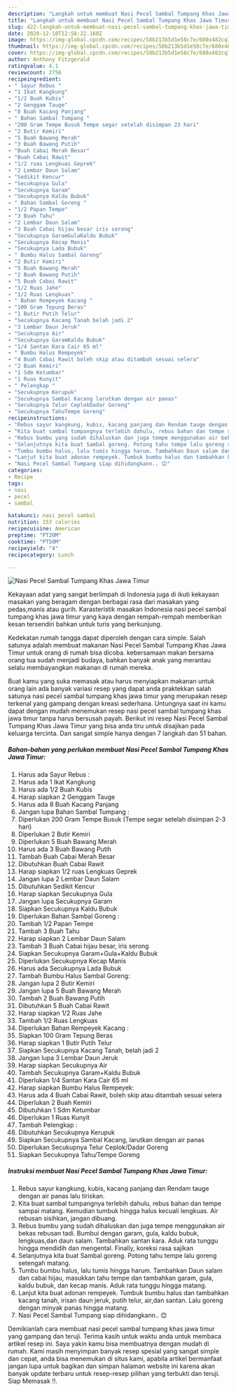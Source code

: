 ```yaml
---
description: "Langkah untuk membuat Nasi Pecel Sambal Tumpang Khas Jawa Timur Terbukti"
title: "Langkah untuk membuat Nasi Pecel Sambal Tumpang Khas Jawa Timur Terbukti"
slug: 422-langkah-untuk-membuat-nasi-pecel-sambal-tumpang-khas-jawa-timur-terbukti
date: 2020-12-10T12:58:22.160Z
image: https://img-global.cpcdn.com/recipes/58b213b5d1e58c7e/680x482cq70/nasi-pecel-sambal-tumpang-khas-jawa-timur-foto-resep-utama.jpg
thumbnail: https://img-global.cpcdn.com/recipes/58b213b5d1e58c7e/680x482cq70/nasi-pecel-sambal-tumpang-khas-jawa-timur-foto-resep-utama.jpg
cover: https://img-global.cpcdn.com/recipes/58b213b5d1e58c7e/680x482cq70/nasi-pecel-sambal-tumpang-khas-jawa-timur-foto-resep-utama.jpg
author: Anthony Fitzgerald
ratingvalue: 4.1
reviewcount: 2756
recipeingredient:
- " Sayur Rebus "
- "1 Ikat Kangkung"
- "1/2 Buah Kubis"
- "2 Genggam Tauge"
- "8 Buah Kacang Panjang"
- " Bahan Sambal Tumpang "
- "200 Gram Tempe Busuk Tempe segar setelah disimpan 23 hari"
- "2 Butir Kemiri"
- "5 Buah Bawang Merah"
- "3 Buah Bawang Putih"
- "Buah Cabai Merah Besar"
- "Buah Cabai Rawit"
- "1/2 ruas Lengkuas Geprek"
- "2 Lembar Daun Salam"
- "Sedikit Kencur"
- "Secukupnya Gula"
- "Secukupnya Garam"
- "Secukupnya Kaldu Bubuk"
- " Bahan Sambal Goreng "
- "1/2 Papan Tempe"
- "3 Buah Tahu"
- "2 Lembar Daun Salam"
- "3 Buah Cabai hijau besar iris serong"
- "Secukupnya GaramGulaKaldu Bubuk"
- "Secukupnya Kecap Manis"
- "Secukupnya Lada Bubuk"
- " Bumbu Halus Sambal Goreng"
- "2 Butir Kemiri"
- "5 Buah Bawang Merah"
- "2 Buah Bawang Putih"
- "5 Buah Cabai Rawit"
- "1/2 Ruas Jahe"
- "1/2 Ruas Lengkuas"
- " Bahan Rempeyek Kacang "
- "100 Gram Tepung Beras"
- "1 Butir Putih Telur"
- "Secukupnya Kacang Tanah belah jadi 2"
- "3 Lembar Daun Jeruk"
- "Secukupnya Air"
- "Secukupnya GaramKaldu Bubuk"
- "1/4 Santan Kara Cair 65 ml"
- " Bumbu Halus Rempeyek"
- "4 Buah Cabai Rawit boleh skip atau ditambah sesuai selera"
- "2 Buah Kemiri"
- "1 Sdm Ketumbar"
- "1 Ruas Kunyit"
- " Pelengkap "
- "Secukupnya Kerupuk"
- "Secukupnya Sambal Kacang larutkan dengan air panas"
- "Secukupnya Telur CeplokDadar Goreng"
- "Secukupnya TahuTempe Goreng"
recipeinstructions:
- "Rebus sayur kangkung, kubis, kacang panjang dan Rendam tauge dengan air panas lalu tiriskan."
- "Kita buat sambal tumpangnya terlebih dahulu, rebus bahan dan tempe sampai matang. Kemudian tumbuk hingga halus kecuali lengkuas. Air rebusan sisihkan, jangan dibuang."
- "Rebus bumbu yang sudah dihaluskan dan juga tempe menggunakan air bekas rebusan tadi. Bumbui dengan garam, gula, kaldu bubuk, lengkuas,dan daun salam. Tambahkan santan kara. Aduk rata tunggu hingga mendidih dan mengental. Finally, koreksi rasa sajikan"
- "Selanjutnya kita buat Sambal goreng. Potong tahu tempe lalu goreng setengah matang."
- "Tumbu bumbu halus, lalu tumis hingga harum. Tambahkan Daun salam dan cabai hijau, masukkan tahu tempe dan tambahkan garam, gula, kaldu bubuk, dan kecap manis. Aduk rata tunggu hingga matang."
- "Lanjut kita buat adonan rempeyek. Tumbuk bumbu halus dan tambahkan kacang tanah, irisan daun jeruk, putih telur, air,dan santan. Lalu goreng dengan minyak panas hingga matang."
- "Nasi Pecel Sambal Tumpang siap dihidangkann.. 😊"
categories:
- Recipe
tags:
- nasi
- pecel
- sambal

katakunci: nasi pecel sambal 
nutrition: 153 calories
recipecuisine: American
preptime: "PT20M"
cooktime: "PT50M"
recipeyield: "4"
recipecategory: Lunch

---
```



![Nasi Pecel Sambal Tumpang Khas Jawa Timur](https://img-global.cpcdn.com/recipes/58b213b5d1e58c7e/680x482cq70/nasi-pecel-sambal-tumpang-khas-jawa-timur-foto-resep-utama.jpg)

Kekayaan adat yang sangat berlimpah di Indonesia juga di ikuti kekayaan masakan yang beragam dengan berbagai rasa dari masakan yang pedas,manis atau gurih. Karasteristik masakan Indonesia nasi pecel sambal tumpang khas jawa timur yang kaya dengan rempah-rempah memberikan kesan tersendiri bahkan untuk turis yang berkunjung.


Kedekatan rumah tangga dapat diperoleh dengan cara simple. Salah satunya adalah membuat makanan Nasi Pecel Sambal Tumpang Khas Jawa Timur untuk orang di rumah bisa dicoba. kebersamaan makan bersama orang tua sudah menjadi budaya, bahkan banyak anak yang merantau selalu membayangkan makanan di rumah mereka.



Buat kamu yang suka memasak atau harus menyiapkan makanan untuk orang lain ada banyak variasi resep yang dapat anda praktekkan salah satunya nasi pecel sambal tumpang khas jawa timur yang merupakan resep terkenal yang gampang dengan kreasi sederhana. Untungnya saat ini kamu dapat dengan mudah menemukan resep nasi pecel sambal tumpang khas jawa timur tanpa harus bersusah payah.
Berikut ini resep Nasi Pecel Sambal Tumpang Khas Jawa Timur yang bisa anda tiru untuk disajikan pada keluarga tercinta. Dan sangat simple hanya dengan 7 langkah dan 51 bahan.


<!--inarticleads1-->

##### Bahan-bahan yang perlukan membuat Nasi Pecel Sambal Tumpang Khas Jawa Timur:

1. Harus ada  Sayur Rebus :
1. Harus ada 1 Ikat Kangkung
1. Harus ada 1/2 Buah Kubis
1. Harap siapkan 2 Genggam Tauge
1. Harus ada 8 Buah Kacang Panjang
1. Jangan lupa  Bahan Sambal Tumpang :
1. Diperlukan 200 Gram Tempe Busuk (Tempe segar setelah disimpan 2-3 hari)
1. Diperlukan 2 Butir Kemiri
1. Diperlukan 5 Buah Bawang Merah
1. Harus ada 3 Buah Bawang Putih
1. Tambah Buah Cabai Merah Besar
1. Dibutuhkan Buah Cabai Rawit
1. Harap siapkan 1/2 ruas Lengkuas Geprek
1. Jangan lupa 2 Lembar Daun Salam
1. Dibutuhkan Sedikit Kencur
1. Harap siapkan Secukupnya Gula
1. Jangan lupa Secukupnya Garam
1. Siapkan Secukupnya Kaldu Bubuk
1. Diperlukan  Bahan Sambal Goreng :
1. Tambah 1/2 Papan Tempe
1. Tambah 3 Buah Tahu
1. Harap siapkan 2 Lembar Daun Salam
1. Tambah 3 Buah Cabai hijau besar, iris serong
1. Siapkan Secukupnya Garam+Gula+Kaldu Bubuk
1. Diperlukan Secukupnya Kecap Manis
1. Harus ada Secukupnya Lada Bubuk
1. Tambah  Bumbu Halus Sambal Goreng:
1. Jangan lupa 2 Butir Kemiri
1. Jangan lupa 5 Buah Bawang Merah
1. Tambah 2 Buah Bawang Putih
1. Dibutuhkan 5 Buah Cabai Rawit
1. Harap siapkan 1/2 Ruas Jahe
1. Tambah 1/2 Ruas Lengkuas
1. Diperlukan  Bahan Rempeyek Kacang :
1. Siapkan 100 Gram Tepung Beras
1. Harap siapkan 1 Butir Putih Telur
1. Siapkan Secukupnya Kacang Tanah, belah jadi 2
1. Jangan lupa 3 Lembar Daun Jeruk
1. Harap siapkan Secukupnya Air
1. Tambah Secukupnya Garam+Kaldu Bubuk
1. Diperlukan 1/4 Santan Kara Cair 65 ml
1. Harap siapkan  Bumbu Halus Rempeyek:
1. Harus ada 4 Buah Cabai Rawit, boleh skip atau ditambah sesuai selera
1. Diperlukan 2 Buah Kemiri
1. Dibutuhkan 1 Sdm Ketumbar
1. Diperlukan 1 Ruas Kunyit
1. Tambah  Pelengkap :
1. Dibutuhkan Secukupnya Kerupuk
1. Siapkan Secukupnya Sambal Kacang, larutkan dengan air panas
1. Diperlukan Secukupnya Telur Ceplok/Dadar Goreng
1. Siapkan Secukupnya Tahu/Tempe Goreng




<!--inarticleads2-->

##### Instruksi membuat  Nasi Pecel Sambal Tumpang Khas Jawa Timur:

1. Rebus sayur kangkung, kubis, kacang panjang dan Rendam tauge dengan air panas lalu tiriskan.
1. Kita buat sambal tumpangnya terlebih dahulu, rebus bahan dan tempe sampai matang. Kemudian tumbuk hingga halus kecuali lengkuas. Air rebusan sisihkan, jangan dibuang.
1. Rebus bumbu yang sudah dihaluskan dan juga tempe menggunakan air bekas rebusan tadi. Bumbui dengan garam, gula, kaldu bubuk, lengkuas,dan daun salam. Tambahkan santan kara. Aduk rata tunggu hingga mendidih dan mengental. Finally, koreksi rasa sajikan
1. Selanjutnya kita buat Sambal goreng. Potong tahu tempe lalu goreng setengah matang.
1. Tumbu bumbu halus, lalu tumis hingga harum. Tambahkan Daun salam dan cabai hijau, masukkan tahu tempe dan tambahkan garam, gula, kaldu bubuk, dan kecap manis. Aduk rata tunggu hingga matang.
1. Lanjut kita buat adonan rempeyek. Tumbuk bumbu halus dan tambahkan kacang tanah, irisan daun jeruk, putih telur, air,dan santan. Lalu goreng dengan minyak panas hingga matang.
1. Nasi Pecel Sambal Tumpang siap dihidangkann.. 😊




Demikianlah cara membuat nasi pecel sambal tumpang khas jawa timur yang gampang dan teruji. Terima kasih untuk waktu anda untuk membaca artikel resep ini. Saya yakin kamu bisa membuatnya dengan mudah di rumah. Kami masih menyimpan banyak resep spesial yang sangat simple dan cepat, anda bisa menemukan di situs kami, apabila artikel bermanfaat jangan lupa untuk bagikan dan simpan halaman website ini karena akan banyak update terbaru untuk resep-resep pilihan yang terbukti dan teruji. Siap Memasak !!. 
